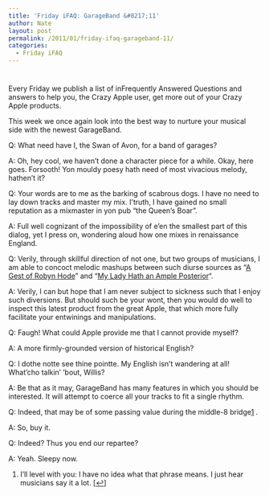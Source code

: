 ```yaml
---
title: 'Friday iFAQ: GarageBand &#8217;11'
author: Nate
layout: post
permalink: /2011/01/friday-ifaq-garageband-11/
categories:
  - Friday iFAQ
---
```

# 

Every Friday we publish a list of inFrequently Answered Questions and answers to help you, the Crazy Apple user, get more out of your Crazy Apple products.

This week we once again look into the best way to nurture your musical side with the newest GarageBand.

Q: What need have I, the Swan of Avon, for a band of garages?

A: Oh, hey cool, we haven’t done a character piece for a while. Okay, here goes. Forsooth! Yon mouldy poesy hath need of most vivacious melody, hathen’t it?

Q: Your words are to me as the barking of scabrous dogs. I have no need to lay down tracks and master my mix. I’truth, I have gained no small reputation as a mixmaster in yon pub “the Queen’s Boar”.

A: Full well cognizant of the impossibility of e’en the smallest part of this dialog, yet I press on, wondering aloud how one mixes in renaissance England.

Q: Verily, through skillful direction of not one, but two groups of musicians, I am able to concoct melodic mashups between such diurse sources as “[A Gest of Robyn Hode][1]” and “[My Lady Hath an Ample Posterior][2]“.

 [1]: http://en.wikipedia.org/wiki/A_Gest_of_Robyn_Hode
 [2]: http://en.wikipedia.org/wiki/Baby_Got_Back

A: Verily, I can but hope that I am never subject to sickness such that I enjoy such diversions. But should such be your wont, then you would do well to inspect this latest product from the great Apple, that which more fully facilitate your entwinings and manipulations.

Q: Faugh! What could Apple provide me that I cannot provide myself?

A: A more firmly-grounded version of historical English?

Q: I dothe notte see thine pointte. My English isn’t wandering at all! What’cho talkin’ ’bout, Willis?

A: Be that as it may, GarageBand has many features in which you should be interested. It will attempt to coerce all your tracks to fit a single rhythm.

Q: Indeed, that may be of some passing value during the middle-8 bridge[1][3] .

 [3]: #footnote_0_1065 "I’ll level with you: I have no idea what that phrase means. I just hear musicians say it a lot."

A: So, buy it.

Q: Indeed? Thus you end our repartee?

A: Yeah. Sleepy now.

1.  I’ll level with you: I have no idea what that phrase means. I just hear musicians say it a lot. [[↩][4]]

 [4]: #identifier_0_1065